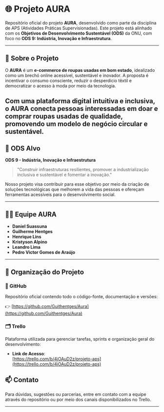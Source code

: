 # 🌐 Projeto AURA

Repositório oficial do projeto **AURA**, desenvolvido como parte da disciplina de APS (Atividades Práticas Supervisionadas). Este projeto está alinhado com os **Objetivos de Desenvolvimento Sustentável (ODS)** da ONU, com foco no **ODS 9: Indústria, Inovação e Infraestrutura**.

---

## 🧠 Sobre o Projeto

O **AURA** é um **e-commerce de roupas usadas em bom estado**, idealizado como um brechó online acessível, sustentável e inovador. A proposta é incentivar o consumo consciente, reduzir o desperdício têxtil e democratizar o acesso à moda por meio da tecnologia.

Com uma plataforma digital intuitiva e inclusiva, o AURA conecta pessoas interessadas em doar e comprar roupas usadas de qualidade, promovendo um modelo de negócio circular e sustentável.
---

## 🎯 ODS Alvo

**ODS 9 - Indústria, Inovação e Infraestrutura**

> "Construir infraestruturas resilientes, promover a industrialização inclusiva e sustentável e fomentar a inovação."

Nosso projeto visa contribuir para esse objetivo por meio da criação de soluções tecnológicas que melhorem a vida das pessoas e ofereçam ferramentas acessíveis para o desenvolvimento social.

---

## 👨‍💻 Equipe AURA

- **Daniel Suassuna**
- **Guilherme Hentges**
- **Henrique Lins**
- **Kristyson Alpino**
- **Leandro Lima**
- **Pedro Victor Gomes de Araújo**

---

## 📂 Organização do Projeto

### 🔗 GitHub

Repositório oficial contendo todo o código-fonte, documentação e versões:

👉 [https://github.com/Guithentges/Aura](https://github.com/Guithentges/Aura)

### 🗂️ Trello

Plataforma utilizada para gerenciar tarefas, sprints e organização geral do desenvolvimento:

- **Link de Acesso**:  
  [https://trello.com/b/4jOAuD2z/projeto-aps](https://trello.com/b/4jOAuD2z/projeto-aps)

## 📫 Contato

Para dúvidas, sugestões ou parcerias, entre em contato com a equipe através do repositório ou por meio dos canais disponibilizados no Trello.

---

